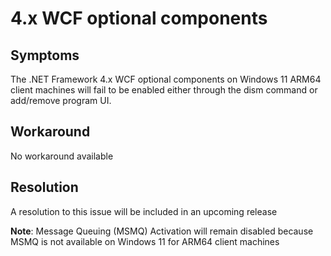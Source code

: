 # 4.x WCF optional components

## Symptoms
The .NET Framework 4.x WCF optional components on Windows 11 ARM64 client machines will fail to be enabled either through the dism command or add/remove program UI.

## Workaround
No workaround available

## Resolution
 A resolution to this issue will be included in an upcoming release

**Note**: Message Queuing (MSMQ) Activation will remain disabled because MSMQ is not available on Windows 11 for ARM64 client machines
